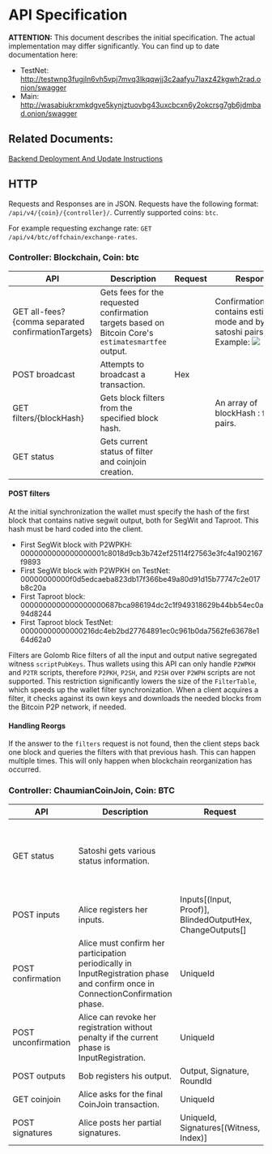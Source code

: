 # API Specification

**ATTENTION:** This document describes the initial specification. The actual implementation may differ significantly. You can find up to date documentation here:
- TestNet: http://testwnp3fugjln6vh5vpj7mvq3lkqqwjj3c2aafyu7laxz42kgwh2rad.onion/swagger
- Main: http://wasabiukrxmkdgve5kynjztuovbg43uxcbcxn6y2okcrsg7gb6jdmbad.onion/swagger

## Related Documents:

[Backend Deployment And Update Instructions](https://github.com/zkSNACKs/WalletWasabi/blob/master/WalletWasabi.Documentation/BackendDeployment.md)

## HTTP

  Requests and Responses are in JSON.
  Requests have the following format: `/api/v4/{coin}/{controller}/`.
  Currently supported coins: `btc`.

  For example requesting exchange rate: `GET /api/v4/btc/offchain/exchange-rates`.

### Controller: Blockchain, Coin: btc

| API | Description | Request | Response |
| --- | ---- | ---- | ---- |
| GET all-fees?{comma separated confirmationTargets} | Gets fees for the requested confirmation targets based on Bitcoin Core's `estimatesmartfee` output. |  | ConfirmationTarget[] contains estimation mode and byte per satoshi pairs. Example: ![](https://i.imgur.com/Ggmif3R.png) |
| POST broadcast | Attempts to broadcast a transaction. | Hex |  |
| GET filters/{blockHash} | Gets block filters from the specified block hash. |  | An array of blockHash : filter pairs. |
| GET status | Gets current status of filter and coinjoin creation. |  |  |

#### POST filters

  At the initial synchronization the wallet must specify the hash of the first block that contains native segwit output, both for SegWit and Taproot. This hash must be hard coded into the client.  
  - First SegWit block with P2WPKH: 0000000000000000001c8018d9cb3b742ef25114f27563e3fc4a1902167f9893
  - First SegWit block with P2WPKH on TestNet: 00000000000f0d5edcaeba823db17f366be49a80d91d15b77747c2e017b8c20a
  - First Taproot block: 0000000000000000000687bca986194dc2c1f949318629b44bb54ec0a94d8244
  - First Taproot block TestNet: 00000000000000216dc4eb2bd27764891ec0c961b0da7562fe63678e164d62a0
  
  Filters are Golomb Rice filters of all the input and output native segregated witness `scriptPubKeys`. Thus wallets using this API can only handle `P2WPKH` and `P2TR` scripts, therefore `P2PKH`, `P2SH`, and `P2SH` over `P2WPH` scripts are not supported. This restriction significantly lowers the size of the `FilterTable`, which speeds up the wallet filter synchronization.
  When a client acquires a filter, it checks against its own keys and downloads the needed blocks from the Bitcoin P2P network, if needed. 
  
#### Handling Reorgs

  If the answer to the `filters` request is not found, then the client steps back one block and queries the filters with that previous hash. This can happen multiple times. This will only happen when blockchain reorganization has occurred. 

### Controller: ChaumianCoinJoin, Coin: BTC

| API | Description | Request | Response |
| --- | ---- | ---- | ---- |
| GET status | Satoshi gets various status information. | | CurrentPhase, Denomination, RegisteredPeerCount, RequiredPeerCount, ForcedRoundStartMinutesLeft, MaximumInputCountPerPeer, FeePerInputs, FeePerOutputs, CoordinatorFee, Version |
| POST inputs | Alice registers her inputs. | Inputs[(Input, Proof)], BlindedOutputHex, ChangeOutputs[] | SignedBlindedOutput, UniqueId |
| POST confirmation | Alice must confirm her participation periodically in InputRegistration phase and confirm once in ConnectionConfirmation phase. | UniqueId | Phase |
| POST unconfirmation | Alice can revoke her registration without penalty if the current phase is InputRegistration. | UniqueId | |
| POST outputs | Bob registers his output. | Output, Signature, RoundId | |
| GET coinjoin | Alice asks for the final CoinJoin transaction. | UniqueId | Transaction |
| POST signatures | Alice posts her partial signatures. | UniqueId, Signatures[(Witness, Index)] | |

